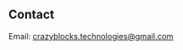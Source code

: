 ## Contact

Email:
[crazyblocks.technologies@gmail.com](mailto:crazyblocks.technologies@gmail.com)

